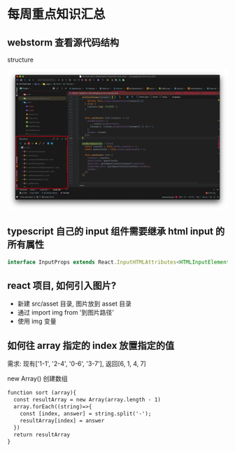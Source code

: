 # 每周重点知识汇总



## 

## webstorm 查看源代码结构

structure

![](https://raw.githubusercontent.com/wojiaofengzhongzhuifeng/image-host/master/img/20191202091848.png)


## typescript 自己的 input 组件需要继承 html input 的所有属性

```typescript
interface InputProps extends React.InputHTMLAttributes<HTMLInputElement>{}
```

## react 项目, 如何引入图片?

- 新建 src/asset 目录, 图片放到 asset 目录
- 通过 import img from '到图片路径'
- 使用 img 变量



## 如何往 array 指定的 index 放置指定的值

需求: 现有['1-1', '2-4', '0-6', '3-7'], 返回[6, 1, 4, 7]

new Array() 创建数组

```
function sort (array){
  const resultArray = new Array(array.length - 1)
  array.forEach((string)=>{
    const [index, answer] = string.split('-');
    resultArray[index] = answer
  })
  return resultArray
}

```



